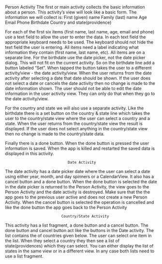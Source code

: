Person Activity
The first or main activity collects the basic information about a person. This activity’s view will
look like a basic form. The information we will collect is:
First (given) name
Family (last) name
Age
Email
Phone
Birthdate
Country and state(providence)



For each of the first six items (first name, last name, age, email and phone) use a text field to
allow the user to enter the data. In each text field the appropriate keyboard needs to be used.
The keyboard should not hide the text field the user is entering. All items need a label indicating
what information they contain (first name, last name, etc). All items are on a separate line.
For the birthdate use the date picker, not the date picker dialog. This will not fit on the current
activity. So on the birthdate line add a button labeled “Set”. When tapped the button takes the
user to a different activity/view - the date activity/view. When the user returns from the date activity
after selecting a date that date should be shown. If the user does not select a date or
cancels the date activity then no change is made to the date information shown. The user
should not be able to edit the date information in the user activity view. They can only do that
when they go to the date activity/view.

For the country and state we will also use a separate activity. Like the birthdate there is a set
button on the country & state line which takes the user to the country/state view where the user
can select a country and a state. When the user returns from the country/state view the result
is displayed. If the user does not select anything in the country/state view then no change is
made to the country/state data.

Finally there is a done button. When the done button is pressed the user information is saved.
When the app is killed and restarted the saved data is displayed in this activity.



                                 Date Activity
The date activity has a date picker date where the user can select a date using either year,
month, and day spinners or a CalendarView. It also has a cancel button and a done button.
When the done button is selected the date in the date picker is returned to the Person Activity,
the view goes to the Person Activity and the date activity is destroyed. Make sure that the the
app goes to the previous user active and does not create a new Person Activity. When the
cancel button is selected the operation is cancelled and like the done button the app goes back
to the Person Activity


                              Country/State Activity
This activity has a list fragment, a done button and a cancel button. The done button and cancel
button act like the buttons in the Date activity. The list contains the of countries given below.
The user can select one item in the list. When they select a country they then see a list of
state(providences) which they can select. You can either display the list of states in the same
view or in a different view. In any case both lists need to use a list fragment.
